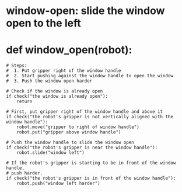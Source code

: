 # window-open: slide the window open to the left
# def window_open(robot):
    # Steps:
    #  1. Put gripper right of the window handle
    #  2. Start pushing against the window handle to open the window
    #  3. Push the window open harder
    
    # Check if the window is already open
    if check("the window is already open"):
        return
    
    # First, put gripper right of the window handle and above it
    if check("the robot's gripper is not vertically aligned with the window handle"):
        robot.move("gripper to right of window handle")
        robot.put("gripper above window handle")
    
    # Push the window handle to slide the window open
    if check("the robot's gripper is near the window handle"):
        robot.slide("window left")
        
    # If the robot's gripper is starting to be in front of the window handle,
    # push harder.
    if check("the robot's gripper is in front of the window handle"):
        robot.push("window left harder")